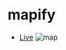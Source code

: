 # mapify

* [Live](https://leilannaeimi.github.io/mapify/)
![map](https://github.com/LeilanNaeimi/mapify/assets/7776224/2599e71d-d975-47db-b3df-b4ae2c2a247f)
